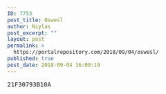 ```yaml
---
ID: 7753
post_title: Oswesl
author: Niylas
post_excerpt: ""
layout: post
permalink: >
  https://portalrepository.com/2018/09/04/oswesl/
published: true
post_date: 2018-09-04 16:00:19
---
```

<pre>21F30793B10A</pre>